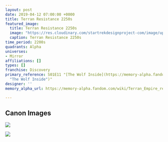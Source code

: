 ```yaml
---
layout: post
date: 2019-04-12 07:00:00 +0000
title: Terran Resistance 2250s
featured_image:
  title: Terran Resistance 2250s
  image: "https://res.cloudinary.com/startrekdesignproject-com/image/upload/v1555113560/Terran_Resistance_2250s.png"
  caption: Terran Resistance 2250s
time_period: 2200s
quadrants: Alpha
universes:
- Mirror
affiliations: []
types: []
franchise: Discovery
primary_reference: S01E11 "[The Wolf Inside](https://memory-alpha.fandom.com/wiki/The_Wolf_Inside
  "The Wolf Inside")"
designer: ''
memory_alpha_url: https://memory-alpha.fandom.com/wiki/Terran_Empire_rebellion

---
```

## Canon Images

![](https://res.cloudinary.com/startrekdesignproject-com/image/upload/v1555113560/Terran_Resistance_2250s1.jpg)

![](https://res.cloudinary.com/startrekdesignproject-com/image/upload/v1555113560/Terran_Resistance_2250s2.jpg)